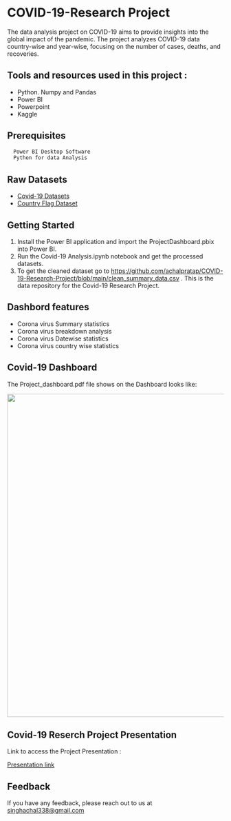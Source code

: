 # COVID-19-Research Project

The data analysis project on COVID-19 aims to provide insights into the global impact of the pandemic. The project analyzes COVID-19 data country-wise and year-wise, focusing on the number of cases, deaths, and recoveries.

## Tools and resources used in this project :

  
- Python. Numpy and Pandas
- Power BI 
- Powerpoint
- Kaggle 

## Prerequisites


```bash
  Power BI Desktop Software
  Python for data Analysis
```

## Raw Datasets

 - [Covid-19 Datasets](https://www.kaggle.com/datasets/josephassaker/covid19-global-dataset)
 - [Country Flag Dataset](https://data.world/pbi/country-flag-database-from-wikipedia)


## Getting Started

1. Install the Power BI application and import the ProjectDashboard.pbix into Power BI.
2. Run the Covid-19 Analysis.ipynb notebook and get the processed datasets.
3. To get the cleaned dataset go to https://github.com/achalpratap/COVID-19-Research-Project/blob/main/clean_summary_data.csv . This is the data repository for the Covid-19 Research Project.

## Dashbord features

- Corona virus Summary statistics
- Corona virus breakdown analysis
- Corona virus Datewise statistics
- Corona virus country wise statistics


## Covid-19 Dashboard

The Project_dashboard.pdf file shows on the Dashboard looks like:

<img src="https://user-images.githubusercontent.com/125743309/226151748-76d45c12-237a-4d00-97d0-471f1c07c785.png" width="750" />



## Covid-19 Reserch Project Presentation

Link to access the Project Presentation :

[Presentation link](https://drive.google.com/file/d/1Ht2ojAoBcGXF33rMLNf8bJqrv5mCZ1Kh/view?usp=sharing)


## Feedback

If you have any feedback, please reach out to us at singhachal338@gmail.com
